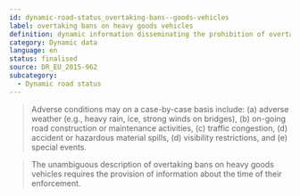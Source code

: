 ```yaml
---
id: dynamic-road-status_overtaking-bans--goods-vehicles
label: overtaking bans on heavy goods vehicles
definition: dynamic information disseminating the prohibition of overtaking by heavy goods vehicles on specific segments of a road link (or on the entire link) due to adverse on-going conditions.
category: Dynamic data
language: en
status: finalised
source: DR_EU_2015-962
subcategory:
  - Dynamic road status
---
```


>Adverse conditions may on a case-by-case basis include: (a) adverse weather (e.g., heavy rain, ice, strong winds on bridges), (b) on-going road construction or maintenance activities, (c) traffic congestion, (d) accident or hazardous material spills, (d) visibility restrictions, and (e) special events.

>The unambiguous description of overtaking bans on heavy goods vehicles requires the provision of information about the time of their enforcement.

